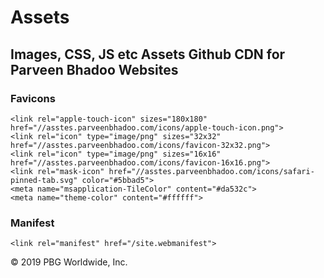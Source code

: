 # Assets

## Images, CSS, JS etc Assets Github CDN for Parveen Bhadoo Websites 

### Favicons

    <link rel="apple-touch-icon" sizes="180x180" href="//asstes.parveenbhadoo.com/icons/apple-touch-icon.png">
    <link rel="icon" type="image/png" sizes="32x32" href="//asstes.parveenbhadoo.com/icons/favicon-32x32.png">
    <link rel="icon" type="image/png" sizes="16x16" href="//asstes.parveenbhadoo.com/icons/favicon-16x16.png">
    <link rel="mask-icon" href="//asstes.parveenbhadoo.com/icons/safari-pinned-tab.svg" color="#5bbad5">
    <meta name="msapplication-TileColor" content="#da532c">
    <meta name="theme-color" content="#ffffff">

### Manifest

    <link rel="manifest" href="/site.webmanifest">

© 2019 PBG Worldwide, Inc.
